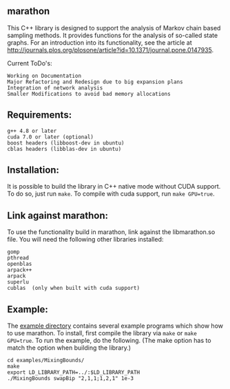 ## marathon

This C++ library is designed to support the analysis of Markov chain based sampling methods. It provides functions for the analysis of so-called state graphs. For an introduction into its functionality, see the article at http://journals.plos.org/plosone/article?id=10.1371/journal.pone.0147935.

Current ToDo's:

	Working on Documentation
	Major Refactoring and Redesign due to big expansion plans
	Integration of network analysis
	Smaller Modifications to avoid bad memory allocations
	
## Requirements:

	g++ 4.8 or later
	cuda 7.0 or later (optional)
	boost headers (libboost-dev in ubuntu)
	cblas headers (libblas-dev in ubuntu)

## Installation:

It is possible to build the library in C++ native mode without CUDA support.
To do so, just run `make`. To compile with cuda support, run `make GPU=true`.

## Link against marathon:

To use the functionality build in marathon, link against the libmarathon.so file.
You will need the following other libraries installed:

	gomp
	pthread
	openblas
	arpack++
	arpack
	superlu
	cublas	(only when built with cuda support)

## Example:

The [example directory](https://github.com/srechner/marathon/blob/master/examples/) contains several example programs which show how to use marathon. To install, first compile the library via `make` or `make GPU=true`. To run the example, do the following. (The make option has to match the option when building the library.)
	
	cd examples/MixingBounds/
	make
	export LD_LIBRARY_PATH=../:$LD_LIBRARY_PATH
	./MixingBounds swapBip "2,1,1;1,2,1" 1e-3
